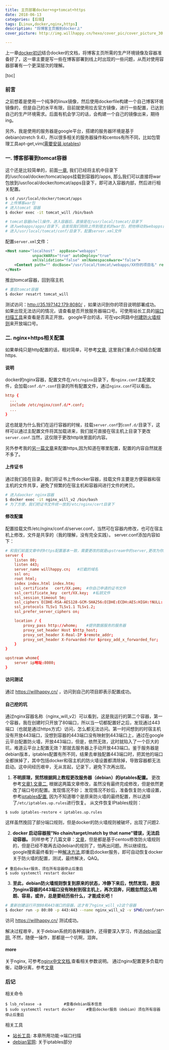 ```yaml
---
title: 主页部署docker+ng+tomcat+https
date: 2018-06-13
categories: [后端]
tags: [Linux,docker,nginx,https]
description: "将博客主页搬到docker上"
cover_picture: http://img.willhappy.cn/hexo/cover_pic/cover_picture_30.jpg

---
```


上一章[docker初识][1]结合docker的文档，将博客主页所需的生产环境镜像及容器准备好了，这一章主要是写一些在博客部署到线上时出现的一些问题，从而对使用容器部署有一个更深层次的理解。

<!--more-->

[toc]

### 前言
之前想着是使用一个纯净的linux镜像，然后使用dockerfile构建一个自己博客环境镜像的，但是自己的水平有限，目前就使用拉去官方镜像，进行一些配置，已达到自己的生产环境需求。后面有机会学习的话，会构建一个自己的镜像出来，期待ing。

另外，我是使用的服务器是google平台，搭建的服务器环境是基于debian(stretch 9.4)，所以很多相关的服务器操作和centos有所不同，比如包管理工具apt-get,vim([需要安装][2],[iptables][3])

### 一. 博客部署到tomcat容器

这个还是比较简单的，前面[一章][1], 我们已经将主机中目录下的/usr/lcoal/docker/tomcat/apps挂载到容器的/apps, 那么我们可以直接将war包放到/usr/local/docker/tomcat/apps目录下，即可进入容器内部，然后进行相关配置。

```bash
$ cd /usr/local/docker/tomcat/apps
# 上传博客war包
# 进入tomcat 容器
$ docker exec -it tomcat_will /bin/bash

# tomcat容器shell操作，进入容器后，直接是在/usr/local/tomcat/目录下
# 进入webapps/apps/目录下，会发现我们刚刚上传到宿主机的war包，把他移动到webapps目录下，会自动解压缩
# 进入/usr/local/tomcat/conf/目录下，配置server.xml文件
```

配置`server.xml`文件：

```xml
<Host name="localhost"  appBase="webapps"
            unpackWARs="true" autoDeploy="true"
            xmlValidation="false" xmlNamespaceAware="false">
    <Context path="" docBase="/usr/local/tomcat/webapps/XX你的项目名" reloadable="true" />
</Host>
```

推出tomcat容器，回到宿主机

```bash
# 重启tomcat容器
$ docker resatrt tomcat_will
```

测试访问：http://35.197.142.179:8080/ ，如果访问到你的项目说明部署成功。
如果出现无法访问的情况，请查看是否开放服务器端口号。可使用站长工具的[端口扫描工具][15]来查看是否真正开放。
google平台的话，可在vpc网路中[创建防火墙规则][4]来开放端口号。

### 二. nginx+https相关配置

如果单纯只是http配置的话，相对简单，可参考[文章][5], 这里我们重点介绍结合配置https.

#### 说明
docker的nginx容器，配置文件在`/etc/nginx`目录下，有`nginx.conf`主配置文件，会加载`conf.d/*.conf`目录的所有配置文件，通过`nginx.conf`可以看出。

```conf
http {
  ...
  include /etc/nginx/conf.d/*.conf;
  ...
}
```
这也就是为什么我们在运行容器的时候，挂载`server.conf`到`conf.d/`目录下，这样可以通过主配置文件将其加载进来，我们就可直接在宿主机上目录下更改`server.conf`.当然，这仅限于更改http块里面的内容。

另外参考我的[另一篇文章][6]来配置https,因为知道在哪里配置，配置的内容自然就差不多了。

#### 上传证书
通过我们挂在目录，我们将证书上传docker容器，挂载文件主要是方便容器和宿主机的文件共享，避免了频繁的在宿主机和容器间进行文件的拷贝。

```bash
# 进入daocker nginx容器
$ docker exec -it nginx_will_v2 /bin/bash
# 为了方便，我们把证书文件统一放到/etc/nginx/cert目录下
```

#### 修改配置
配置挂载文件/etc/nginx/conf.d/server.conf，当然可在容器内修改，也可在宿主机上修改，文件是共享的（我的理解，没有完全实践）。
server.conf添加内容如下：

```conf
# 和我们前面文章中的https配置基本一致，需要更改的就是upstream中的server,更改为你的ip地址，因为容器的隔离技术，再使用localhost可能转发失败（可自己尝试）。
server {
    listen 80;
    listen 443;
    server_name willhappy.cn;   #拦截的域名
    ssl on;
    root html;
    index index.html index.htm;
    ssl_certificate   cert/XX.pem;  #你自己申请的证书文件
    ssl_certificate_key  cert/XX.key;  #私钥文件
    ssl_session_timeout 5m;
    ssl_ciphers ECDHE-RSA-AES128-GCM-SHA256:ECDHE:ECDH:AES:HIGH:!NULL:!aNULL:!MD5:!ADH:!RC4;
    ssl_protocols TLSv1 TLSv1.1 TLSv1.2;
    ssl_prefer_server_ciphers on;

    location / {
        proxy_pass http://whome;    #提供数据服务的服务器
        proxy_set_header Host $http_host;
        proxy_set_header X-Real-IP $remote_addr;
        proxy_set_header X-Forwarded-For $proxy_add_x_forwarded_for;
    }
}

upstream whome{
    server ip地址:8080;
}
```

#### 访问测试
通过 https://willhappy.cn/ ，访问到自己的项目即表示配置成功。

#### 自己挖的坑
通过nginx容器名称（nginx_will_v2）可以看到，这是我运行的第二个容器，第一个容器，我在创建时只开放了80端口，所以当一切都配置好之后，发现通过443端口（也就是通过https方式）访问，怎么都无法访问。第一时间想到的时宿主机没有开放443端口，没想到容器的443端口没有映射到443端口上，通过在google云平台配置防火墙，开放443端口，但是，依然无效，这时就陷入了一个巨大的坑，难道云平台上配置无效？那就去服务器上手动开放443端口。鉴于服务器是debian版本，iptables配置有所不同，结果去单独配置443端口时，把其他的端口全都抹掉了，其中包括docker和宿主机的防火墙设置都清除掉，导致容器都无法启动。这中间经历艰辛，无从言起，记录下，避免下次再出现。

1. **不明原理，贸然根据网上教程更改服务器（debian）的iptables配置。**
  更改参考[文章1][7],[文章二][8], 根据这两篇文章修改，虽然没有最终完成修改，但是依然更改了端口号的配置。发现情况不妙；
  发现情况不妙后，准备恢复防火墙设置，参考[iptables配置][9], 因为不知道哪个是原来防火墙的最终配置，所以选择了`/etc/iptables.up.rules`进行恢复。
  从文件恢复IPtables规则：
```
$ sudo iptables-restore < iptables.up.rules
```
这样虽然挽回了部分端口规则，但是docker的防火墙规则被破坏，出现了问题2.

2. **docker 启动容器报"No chain/target/match by that name"错误，无法启动容器。**
  同样参考了几篇文章：[文章][10]，但是都是基于centos修改防火墙规则的，但是已经不敢再去动debian的规则了，怕再出问题。所以继续找。
  google搜索最终看到一种[解决方法][11],即重启docker服务，即可自动恢复docker关于防火墙的配置，测试，最终解决，QAQ。
```
# 重启docker服务，须在所有容器停止后重启
$ sudo systemctl restart docker
```

3. **至此，debian防火墙规则恢复到原来的状态，冷静下来后，恍然发现，是因为nginx容器的443端口没有映射到宿主机上，再次泪奔，问题忽然这么明朗、容易，或许，总是要经历些什么，才能成长吧！**

```bash
# 重新创建运行开放80和443端口的容器，这才有了nginx_will_v2这个容器
$ docker run -p 80:80 -p 443:443 --name nginx_will_v2 -v $PWD/conf/server.conf:/etc/nginx/conf.d/server.conf -v $PWD/www:/www -v
```

访问 https://willhappy.cn/ 测试成功。

解决过程艰辛，关于debian系统的各种骚操作，还得要深入学习，传送[debian官网][12], 不然，随便一操作，那都是一个坑啊，泪奔。

#### more
关于nginx, 可参考[nginx中文文档][13],查看相关参数说明。
通过nginx配置更多负载均衡，动静分离，参考[文章][14]

### 后记

相关命令

```
$ lsb_release -a          #查看debian版本信息
$ sudo systemctl restart docker     #重启docker服务（debian）须在所有容器停止后重启
```

相关工具
- [站长工具][15]: 本章所用功能->端口扫描
- [debian官网][12]: 关于iptables部分




[1]: XX
[2]: https://blog.csdn.net/weixin_39800144/article/details/79231002
[3]: https://wiki.debian.org/iptables
[4]: https://console.cloud.google.com/networking/firewalls/list?project=beaming-oarlock-197105&tab=INGRESS
[5]: https://blog.csdn.net/mlc1218559742/article/details/53117520
[6]: http://blog.willhappy.cn/2018/04/25/21_2018-04-25_%E5%B0%8F%E7%BB%BF%E9%94%81https%E7%9A%84web%E5%AE%B9%E5%99%A8%E9%85%8D%E7%BD%AE/
[7]: https://www.centos.bz/2017/10/debian%E9%85%8D%E7%BD%AEiptables/
[8]: https://my.oschina.net/winHerson/blog/143465
[9]: http://www.codebelief.com/article/2017/08/linux-25-useful-iptables-firewall-rules/
[10]: http://ystyle.top/2015/09/24/centos-7-docker-qi-dong-bao/
[11]: https://support.plesk.com/hc/en-us/articles/115000186754-Docker-container-does-not-start-with-error-No-chain-target-match-by-that-name
[12]: https://www.debian.org/
[13]: http://www.nginx.cn/doc/index.html
[14]: http://www.runoob.com/w3cnote/linux-nginx-tomcat.html
[15]: http://tool.chinaz.com/
